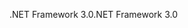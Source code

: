 <span data-ttu-id="47b2e-101">.NET Framework 3.0</span><span class="sxs-lookup"><span data-stu-id="47b2e-101">.NET Framework 3.0</span></span>